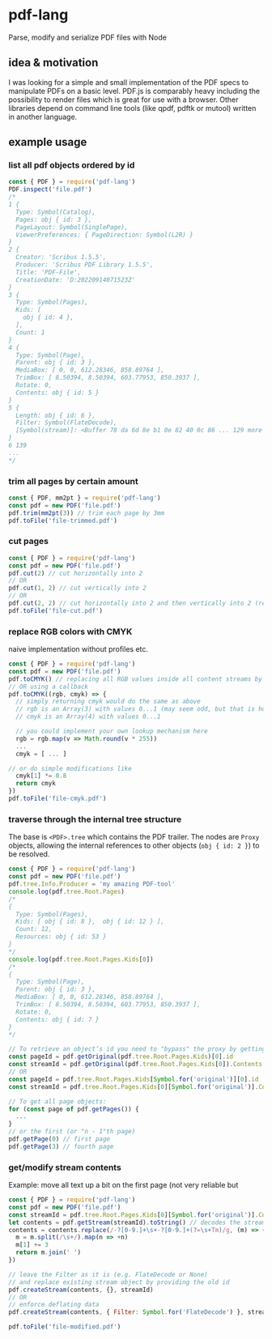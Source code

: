 # pdf-lang
Parse, modify and serialize PDF files with Node

## idea & motivation
I was looking for a simple and small implementation of the PDF specs to manipulate PDFs on a basic level.
PDF.js is comparably heavy including the possibility to render files which is great for use with a browser.
Other libraries depend on command line tools (like qpdf, pdftk or mutool) written in another language.

## example usage
### list all pdf objects ordered by id
```javascript
const { PDF } = require('pdf-lang')
PDF.inspect('file.pdf')
/*
1 {
  Type: Symbol(Catalog),
  Pages: obj { id: 3 },
  PageLayout: Symbol(SinglePage),
  ViewerPreferences: { PageDirection: Symbol(L2R) }
}
2 {
  Creator: 'Scribus 1.5.5',
  Producer: 'Scribus PDF Library 1.5.5',
  Title: 'PDF-File',
  CreationDate: 'D:20220914071523Z'
}
3 {
  Type: Symbol(Pages),
  Kids: [
    obj { id: 4 },
  ],
  Count: 1
}
4 {
  Type: Symbol(Page),
  Parent: obj { id: 3 },
  MediaBox: [ 0, 0, 612.28346, 858.89764 ],
  TrimBox: [ 8.50394, 8.50394, 603.77953, 850.3937 ],
  Rotate: 0,
  Contents: obj { id: 5 }
}
5 {
  Length: obj { id: 6 },
  Filter: Symbol(FlateDecode),
  [Symbol(stream)]: <Buffer 78 da 6d 8e b1 0e 82 40 0c 86 ... 129 more bytes>
}
6 139
...
*/
```

### trim all pages by certain amount
```javascript
const { PDF, mm2pt } = require('pdf-lang')
const pdf = new PDF('file.pdf')
pdf.trim(mm2pt(3)) // trim each page by 3mm
pdf.toFile('file-trimmed.pdf')
```

### cut pages
```javascript
const { PDF } = require('pdf-lang')
const pdf = new PDF('file.pdf')
pdf.cut(2) // cut horizontally into 2
// OR
pdf.cut(1, 2) // cut vertically into 2
// OR 
pdf.cut(2, 2) // cut horizontally into 2 and then vertically into 2 (resulting in 4 pages)
pdf.toFile('file-cut.pdf')
```

### replace RGB colors with CMYK
naive implementation without profiles etc.
```javascript
const { PDF } = require('pdf-lang')
const pdf = new PDF('file.pdf')
pdf.toCMYK() // replacing all RGB values inside all content streams by respective CMYK values
// OR using a callback
pdf.toCMYK((rgb, cmyk) => {
  // simply returning cmyk would do the same as above
  // rgb is an Array(3) with values 0...1 (may seem odd, but that is how it is represented in pdf content streams)
  // cmyk is an Array(4) with values 0...1

  // you could implement your own lookup mechanism here
  rgb = rgb.map(v => Math.round(v * 255))
  ...
  cmyk = [ ... ]

// or do simple modifications like
  cmyk[1] *= 0.8
  return cmyk
})
pdf.toFile('file-cmyk.pdf')
```

### traverse through the internal tree structure
The base is `<PDF>.tree` which contains the PDF trailer. The nodes are `Proxy` objects, allowing the internal references to other objects (`obj { id: 2 }`) to be resolved.
```javascript
const { PDF } = require('pdf-lang')
const pdf = new PDF('file.pdf')
pdf.tree.Info.Producer = 'my amazing PDF-tool'
console.log(pdf.tree.Root.Pages)
/*
{
  Type: Symbol(Pages),
  Kids: [ obj { id: 8 },  obj { id: 12 } ],
  Count: 12,
  Resources: obj { id: 53 }
}
*/
console.log(pdf.tree.Root.Pages.Kids[0])
/*
{
  Type: Symbol(Page),
  Parent: obj { id: 3 },
  MediaBox: [ 0, 0, 612.28346, 858.89764 ],
  TrimBox: [ 8.50394, 8.50394, 603.77953, 850.3937 ],
  Rotate: 0,
  Contents: obj { id: 7 }
}
*/

// To retrieve an object’s id you need to "bypass" the proxy by getting the "original" object. (This works for Arrays `[]` and Objects `{}`)
const pageId = pdf.getOriginal(pdf.tree.Root.Pages.Kids)[0].id
const streamId = pdf.getOriginal(pdf.tree.Root.Pages.Kids[0]).Contents.id
// OR
const pageId = pdf.tree.Root.Pages.Kids[Symbol.for('original')][0].id
const streamId = pdf.tree.Root.Pages.Kids[0][Symbol.for('original')].Contents.id

// To get all page objects:
for (const page of pdf.getPages()) {
  ...
}
// or the first (or "n - 1"th page)
pdf.getPage(0) // first page
pdf.getPage(3) // fourth page
```

### get/modify stream contents
Example: move all text up a bit on the first page (not very reliable but 
```javascript
const { PDF } = require('pdf-lang')
const pdf = new PDF('file.pdf')
const streamId = pdf.tree.Root.Pages.Kids[0][Symbol.for('original')].Contents.id
let contents = pdf.getStream(streamId).toString() // decodes the stream if it is Flate encoded
contents = contents.replace(/-?[0-9.]+\s+-?[0-9.]+(?=\s+Tm)/g, (m) => {
  m = m.split(/\s+/).map(n => +n)
  m[1] += 3
  return m.join(' ')
})

// leave the Filter as it is (e.g. FlateDecode or None)
// and replace existing stream object by providing the old id
pdf.createStream(contents, {}, streamId)
// OR
// enforce deflating data
pdf.createStream(contents, { Filter: Symbol.for('FlateDecode') }, streamId)

pdf.toFile('file-modified.pdf')
```
